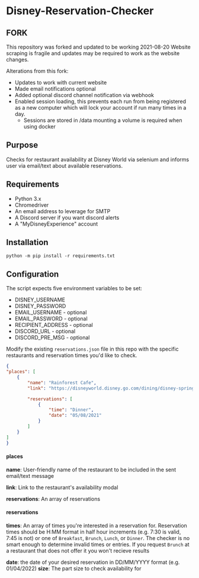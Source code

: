 # Disney-Reservation-Checker

## FORK
This repository was forked and updated to be working 2021-08-20
Website scraping is fragile and updates may be required to work as the website changes.

Alterations from this fork:
* Updates to work with current website
* Made email notifications optional
* Added optional discord channel notification via webhook
* Enabled session loading, this prevents each run from being registered as a new computer which will lock your account if run many times in a day.
  * Sessions are stored in /data mounting a volume is required when using docker

## Purpose

Checks for restaurant availability at Disney World via selenium and informs user via email/text about available reservations. 

## Requirements

* Python 3.x
* Chromedriver
* An email address to leverage for SMTP
* A Discord server if you want discord alerts
* A "MyDisneyExperience" account

## Installation

```
python -m pip install -r requirements.txt
```

## Configuration

The script expects five environment variables to be set:
* DISNEY_USERNAME
* DISNEY_PASSWORD
* EMAIL_USERNAME - optional
* EMAIL_PASSWORD - optional
* RECIPIENT_ADDRESS - optional
* DISCORD_URL - optional
* DISCORD_PRE_MSG - optional

Modify the existing `reservations.json` file in this repo with the specific restaurants and reservation times you'd like to check.

```json
{
"places": [
	{
		"name": "Rainforest Cafe",
		"link": "https://disneyworld.disney.go.com/dining/disney-springs/rainforest-cafe-disney-springs/availability-modal",

		"reservations": [
			{
				"time": "Dinner",
				"date": "05/08/2021"
			}
		]
	}
]
}
```

#### places

**name**: User-friendly name of the restaurant to be included in the sent email/text message

**link**: Link to the restaurant's availability modal

**reservations**: An array of reservations

#### reservations

**times**: An array of times you're interested in a reservation for. Reservation times should be H:MM format in half hour increments (e.g. 7:30 is valid, 7:45 is not) or one of `Breakfast`, `Brunch`, `Lunch`, or `Dinner`. The checker is no smart enough to determine invalid times or entries. If you request `Brunch` at a restaurant that does not offer it you won't recieve results

**date**: the date of your desired reservation in DD/MM/YYYY format (e.g. 01/04/2022)
**size**: The part size to check availability for
